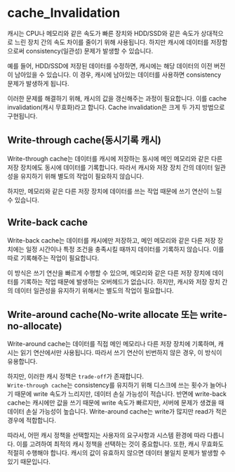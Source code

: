 # cache_Invalidation
캐시는 CPU나 메모리와 같은 속도가 빠른 장치와 HDD/SSD와 같은 속도가 상대적으로 느린 장치 간의 속도 차이를 줄이기 위해 사용됩니다. 하지만 캐시에 데이터를 저장함으로써 consistency(일관성) 문제가 발생할 수 있습니다.

예를 들어, HDD/SSD에 저장된 데이터를 수정하면, 캐시에는 해당 데이터의 이전 버전이 남아있을 수 있습니다. 이 경우, 캐시에 남아있는 데이터를 사용하면 consistency 문제가 발생하게 됩니다.

이러한 문제를 해결하기 위해, 캐시의 값을 갱신해주는 과정이 필요합니다. 이를 cache invalidation(캐시 무효화)라고 합니다. Cache invalidation은 크게 두 가지 방법으로 구현됩니다.

## Write-through cache(동시기록 캐시)
Write-through cache는 데이터를 캐시에 저장하는 동시에 메인 메모리와 같은 다른 저장 장치에도 동시에 데이터를 기록합니다. 따라서 캐시와 저장 장치 간의 데이터 일관성을 유지하기 위해 별도의 작업이 필요하지 않습니다.

하지만, 메모리와 같은 다른 저장 장치에 데이터를 쓰는 작업 때문에 쓰기 연산이 느릴 수 있습니다.

## Write-back cache
Write-back cache는 데이터를 캐시에만 저장하고, 메인 메모리와 같은 다른 저장 장치에는 일정 시간이나 특정 조건을 충족시킬 때까지 데이터를 기록하지 않습니다. 이를 따로 기록해주는 작업이 필요합니다.

이 방식은 쓰기 연산을 빠르게 수행할 수 있으며, 메모리와 같은 다른 저장 장치에 데이터를 기록하는 작업 때문에 발생하는 오버헤드가 없습니다. 하지만, 캐시와 저장 장치 간의 데이터 일관성을 유지하기 위해서는 별도의 작업이 필요합니다.

## Write-around cache(No-write allocate 또는 write-no-allocate)
Write-around cache는 데이터를 직접 메인 메모리나 다른 저장 장치에 기록하며, 캐시는 읽기 연산에서만 사용됩니다. 따라서 쓰기 연산이 빈번하지 않은 경우, 이 방식이 유용합니다.

하지만, 이러한 캐시 정책은 `trade-off`가 존재합니다.  
`Write-through cache`는 consistency를 유지하기 위해 디스크에 쓰는 횟수가 늘어나기 때문에 write 속도가 느리지만, 데이터 손실 가능성이 적습니다. 반면에 write-back cache는 캐시에만 값을 쓰기 때문에 write 속도가 빠르지만, 서버에 문제가 생겼을 때 데이터 손실 가능성이 높습니다. Write-around cache는 write가 많지만 read가 적은 경우에 적합합니다.

따라서, 어떤 캐시 정책을 선택할지는 사용자의 요구사항과 시스템 환경에 따라 다릅니다. 이를 고려하여 최적의 캐시 정책을 선택하는 것이 중요합니다. 또한, 캐시 무효화도 적절히 수행해야 합니다. 캐시의 값이 유효하지 않으면 데이터 불일치 문제가 발생할 수 있기 때문입니다.
